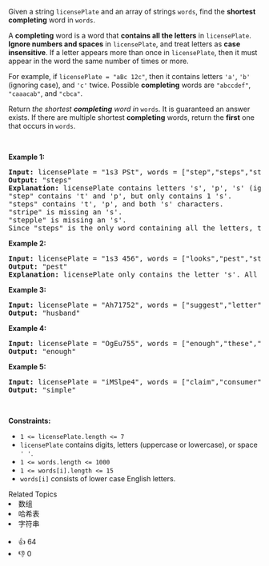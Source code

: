 <p>Given a string <code>licensePlate</code> and an array of strings <code>words</code>, find the <strong>shortest completing</strong> word in <code>words</code>.</p>

<p>A <strong>completing</strong> word is a word that <strong>contains all the letters</strong> in <code>licensePlate</code>. <strong>Ignore numbers and spaces</strong> in <code>licensePlate</code>, and treat letters as <strong>case insensitive</strong>. If a letter appears more than once in <code>licensePlate</code>, then it must appear in the word the same number of times or more.</p>

<p>For example, if <code>licensePlate</code><code> = &quot;aBc 12c&quot;</code>, then it contains letters <code>&#39;a&#39;</code>, <code>&#39;b&#39;</code> (ignoring case), and <code>&#39;c&#39;</code> twice. Possible <strong>completing</strong> words are <code>&quot;abccdef&quot;</code>, <code>&quot;caaacab&quot;</code>, and <code>&quot;cbca&quot;</code>.</p>

<p>Return <em>the shortest <strong>completing</strong> word in </em><code>words</code><em>.</em> It is guaranteed an answer exists. If there are multiple shortest <strong>completing</strong> words, return the <strong>first</strong> one that occurs in <code>words</code>.</p>

<p>&nbsp;</p>
<p><strong>Example 1:</strong></p>

<pre>
<strong>Input:</strong> licensePlate = &quot;1s3 PSt&quot;, words = [&quot;step&quot;,&quot;steps&quot;,&quot;stripe&quot;,&quot;stepple&quot;]
<strong>Output:</strong> &quot;steps&quot;
<strong>Explanation:</strong> licensePlate contains letters &#39;s&#39;, &#39;p&#39;, &#39;s&#39; (ignoring case), and &#39;t&#39;.
&quot;step&quot; contains &#39;t&#39; and &#39;p&#39;, but only contains 1 &#39;s&#39;.
&quot;steps&quot; contains &#39;t&#39;, &#39;p&#39;, and both &#39;s&#39; characters.
&quot;stripe&quot; is missing an &#39;s&#39;.
&quot;stepple&quot; is missing an &#39;s&#39;.
Since &quot;steps&quot; is the only word containing all the letters, that is the answer.
</pre>

<p><strong>Example 2:</strong></p>

<pre>
<strong>Input:</strong> licensePlate = &quot;1s3 456&quot;, words = [&quot;looks&quot;,&quot;pest&quot;,&quot;stew&quot;,&quot;show&quot;]
<strong>Output:</strong> &quot;pest&quot;
<strong>Explanation:</strong> licensePlate only contains the letter &#39;s&#39;. All the words contain &#39;s&#39;, but among these &quot;pest&quot;, &quot;stew&quot;, and &quot;show&quot; are shortest. The answer is &quot;pest&quot; because it is the word that appears earliest of the 3.
</pre>

<p><strong>Example 3:</strong></p>

<pre>
<strong>Input:</strong> licensePlate = &quot;Ah71752&quot;, words = [&quot;suggest&quot;,&quot;letter&quot;,&quot;of&quot;,&quot;husband&quot;,&quot;easy&quot;,&quot;education&quot;,&quot;drug&quot;,&quot;prevent&quot;,&quot;writer&quot;,&quot;old&quot;]
<strong>Output:</strong> &quot;husband&quot;
</pre>

<p><strong>Example 4:</strong></p>

<pre>
<strong>Input:</strong> licensePlate = &quot;OgEu755&quot;, words = [&quot;enough&quot;,&quot;these&quot;,&quot;play&quot;,&quot;wide&quot;,&quot;wonder&quot;,&quot;box&quot;,&quot;arrive&quot;,&quot;money&quot;,&quot;tax&quot;,&quot;thus&quot;]
<strong>Output:</strong> &quot;enough&quot;
</pre>

<p><strong>Example 5:</strong></p>

<pre>
<strong>Input:</strong> licensePlate = &quot;iMSlpe4&quot;, words = [&quot;claim&quot;,&quot;consumer&quot;,&quot;student&quot;,&quot;camera&quot;,&quot;public&quot;,&quot;never&quot;,&quot;wonder&quot;,&quot;simple&quot;,&quot;thought&quot;,&quot;use&quot;]
<strong>Output:</strong> &quot;simple&quot;
</pre>

<p>&nbsp;</p>
<p><strong>Constraints:</strong></p>

<ul>
	<li><code>1 &lt;= licensePlate.length &lt;= 7</code></li>
	<li><code>licensePlate</code> contains digits, letters (uppercase or lowercase), or space <code>&#39; &#39;</code>.</li>
	<li><code>1 &lt;= words.length &lt;= 1000</code></li>
	<li><code>1 &lt;= words[i].length &lt;= 15</code></li>
	<li><code>words[i]</code> consists of lower case English letters.</li>
</ul>
<div><div>Related Topics</div><div><li>数组</li><li>哈希表</li><li>字符串</li></div></div><br><div><li>👍 64</li><li>👎 0</li></div>